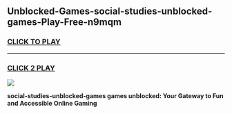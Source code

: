 
## Unblocked-Games-social-studies-unblocked-games-Play-Free-n9mqm
<h3>
<a href="https://premium76.site?title=social-studies-unblocked-games&ref=10A">CLICK TO PLAY</a></h3>
<hr>

<h3>
<a href="https://premium76.site?title=social-studies-unblocked-games&ref=10A">CLICK 2 PLAY</a>
  
</h3>

<a href="https://premium76.site?title=social-studies-unblocked-games&ref=10A"><img src="https://clearcache.store/games.png"></a>


**social-studies-unblocked-games games unblocked: Your Gateway to Fun and Accessible Online Gaming**
